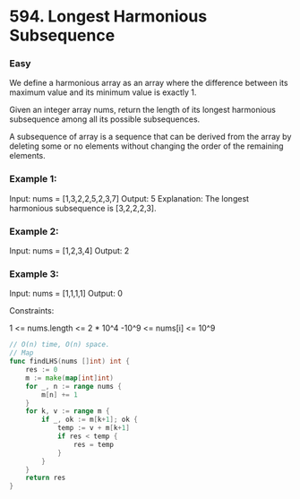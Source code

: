 # 594. Longest Harmonious Subsequence

### Easy

We define a harmonious array as an array where the difference between its maximum value and its minimum value is exactly 1.

Given an integer array nums, return the length of its longest harmonious subsequence among all its possible subsequences.

A subsequence of array is a sequence that can be derived from the array by deleting some or no elements without changing the order of the remaining elements.

### Example 1:

Input: nums = [1,3,2,2,5,2,3,7]
Output: 5
Explanation: The longest harmonious subsequence is [3,2,2,2,3].

### Example 2:

Input: nums = [1,2,3,4]
Output: 2

### Example 3:

Input: nums = [1,1,1,1]
Output: 0

Constraints:

1 <= nums.length <= 2 * 10^4
-10^9 <= nums[i] <= 10^9


```go
// O(n) time, O(n) space. 
// Map
func findLHS(nums []int) int {
	res := 0
	m := make(map[int]int)
	for _, n := range nums {
		m[n] += 1
	}
	for k, v := range m {
		if _, ok := m[k+1]; ok {
			temp := v + m[k+1]
			if res < temp {
				res = temp
			}
		}
	}
	return res
}
```